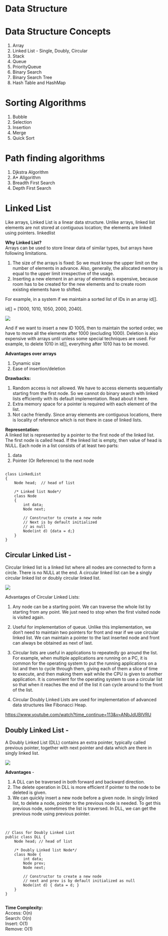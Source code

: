 # Data Structure

# Data Structure Concepts

1. Array
2. Linked List - Single, Doubly, Circular
3. Stack
4. Queue
5. PriorityQueue
6. Binary Search
7. Binary Search Tree
8. Hash Table and HashMap

# Sorting Algorithms
1. Bubble
2. Selection
3. Insertion
4. Merge
5. Quick Sort

# Path finding algorithms
1. Djkstra Algorithm
2. A* Allgorithm
3. Breadth First Search
4. Depth First Search




# Linked List
Like arrays, Linked List is a linear data structure. Unlike arrays, linked list elements are not stored at contiguous location; the elements are linked using pointers.
linkedlist

<b>Why Linked List?</b> <br>
Arrays can be used to store linear data of similar types, but arrays have following limitations.
1) The size of the arrays is fixed: So we must know the upper limit on the number of elements in advance. Also, generally, the allocated memory is equal to the upper limit irrespective of the usage.
2) Inserting a new element in an array of elements is expensive, because room has to be created for the new elements and to create room existing elements have to shifted.

For example, in a system if we maintain a sorted list of IDs in an array id[].

id[] = [1000, 1010, 1050, 2000, 2040].

![](https://www.geeksforgeeks.org/wp-content/uploads/gq/2013/03/Linkedlist.png)

And if we want to insert a new ID 1005, then to maintain the sorted order, we have to move all the elements after 1000 (excluding 1000).
Deletion is also expensive with arrays until unless some special techniques are used. For example, to delete 1010 in id[], everything after 1010 has to be moved.

<b> Advantages over arrays </b>
1) Dynamic size
2) Ease of insertion/deletion

<b> Drawbacks: </b>
1) Random access is not allowed. We have to access elements sequentially starting from the first node. So we cannot do binary search with linked lists efficiently with its default implementation. Read about it here.
2) Extra memory space for a pointer is required with each element of the list.
3) Not cache friendly. Since array elements are contiguous locations, there is locality of reference which is not there in case of linked lists.

<b> Representation: </b> <br>
A linked list is represented by a pointer to the first node of the linked list. The first node is called head. If the linked list is empty, then value of head is NULL.
Each node in a list consists of at least two parts:
1) data
2) Pointer (Or Reference) to the next node

```

class LinkedList 
{ 
    Node head;  // head of list 
  
    /* Linked list Node*/
    class Node 
    { 
        int data; 
        Node next; 
           
        // Constructor to create a new node 
        // Next is by default initialized 
        // as null 
        Node(int d) {data = d;} 
    } 
}
```

## Circular Linked List -
Circular linked list is a linked list where all nodes are connected to form a circle. There is no NULL at the end. A circular linked list can be a singly circular linked list or doubly circular linked list.

![](https://cdncontribute.geeksforgeeks.org/wp-content/uploads/CircularLinkeList.png)

Advantages of Circular Linked Lists: <br>
1) Any node can be a starting point. We can traverse the whole list by starting from any point. We just need to stop when the first visited node is visited again.

2) Useful for implementation of queue. Unlike this implementation, we don’t need to maintain two pointers for front and rear if we use circular linked list. We can maintain a pointer to the last inserted node and front can always be obtained as next of last.

3) Circular lists are useful in applications to repeatedly go around the list. For example, when multiple applications are running on a PC, it is common for the operating system to put the running applications on a list and then to cycle through them, giving each of them a slice of time to execute, and then making them wait while the CPU is given to another application. It is convenient for the operating system to use a circular list so that when it reaches the end of the list it can cycle around to the front of the list.

4) Circular Doubly Linked Lists are used for implementation of advanced data structures like Fibonacci Heap.

https://www.youtube.com/watch?time_continue=113&v=ANbJdUBIVRU

## Doubly Linked List -

A Doubly Linked List (DLL) contains an extra pointer, typically called previous pointer, together with next pointer and data which are there in singly linked list.

![](https://www.geeksforgeeks.org/wp-content/uploads/gq/2014/03/DLL1.png)

<b> Advantages </b> - <br>
1) A DLL can be traversed in both forward and backward direction.
2) The delete operation in DLL is more efficient if pointer to the node to be deleted is given.
3) We can quickly insert a new node before a given node.
In singly linked list, to delete a node, pointer to the previous node is needed. To get this previous node, sometimes the list is traversed. In DLL, we can get the previous node using previous pointer.<br>
<br>


```
// Class for Doubly Linked List 
public class DLL { 
    Node head; // head of list 
  
    /* Doubly Linked list Node*/
    class Node { 
        int data; 
        Node prev; 
        Node next; 
  
        // Constructor to create a new node 
        // next and prev is by default initialized as null 
        Node(int d) { data = d; } 
    } 
} 


```
<b>Time Complexity:</b><br>
Access: O(n)<br>
Search: O(n)<br>
Insert: O(1)<br>
Remove: O(1)<br>
